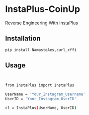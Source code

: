 # InstaPlus-CoinUp
Reverse Engineering With InstaPlus







## Installation

```bash
pip install NamasteAes,curl_cffi
```

## Usage
```bash


from InstaPlus import InstaPlus

UserName = 'Your_Instagram_Username'
UserID = 'Your_Instagram_UserID'

cl = InstaPlus(UserName, UserID)
```

